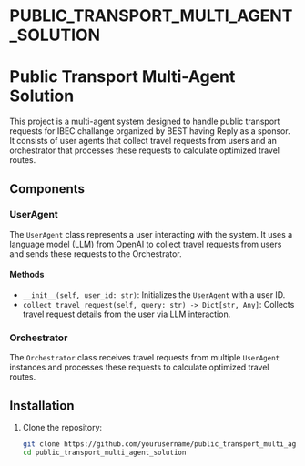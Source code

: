 # PUBLIC_TRANSPORT_MULTI_AGENT_SOLUTION
# Public Transport Multi-Agent Solution

This project is a multi-agent system designed to handle public transport requests for IBEC challange organized by BEST having Reply as a sponsor. It consists of user agents that collect travel requests from users and an orchestrator that processes these requests to calculate optimized travel routes.

## Components

### UserAgent

The `UserAgent` class represents a user interacting with the system. It uses a language model (LLM) from OpenAI to collect travel requests from users and sends these requests to the Orchestrator.

#### Methods

- `__init__(self, user_id: str)`: Initializes the `UserAgent` with a user ID.
- `collect_travel_request(self, query: str) -> Dict[str, Any]`: Collects travel request details from the user via LLM interaction.

### Orchestrator

The `Orchestrator` class receives travel requests from multiple `UserAgent` instances and processes these requests to calculate optimized travel routes.

## Installation

1. Clone the repository:
   ```sh
   git clone https://github.com/yourusername/public_transport_multi_agent_solution.git
   cd public_transport_multi_agent_solution